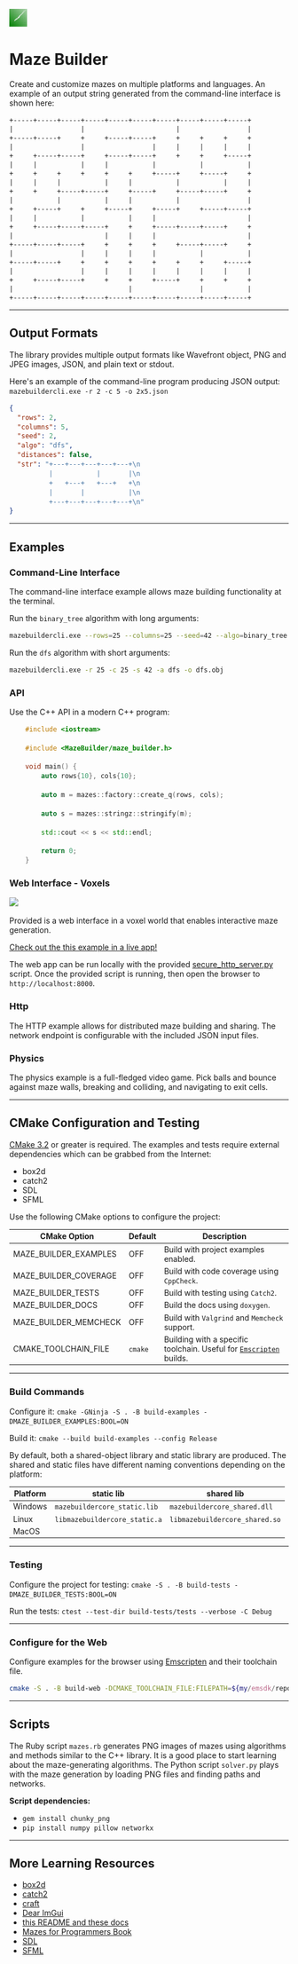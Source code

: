 ![Release screenshot](examples/Voxels/textures/maze_in_green_32x32.bmp)

# Maze Builder

Create and customize mazes on multiple platforms and languages.
An example of an output string generated from the command-line interface is shown here:

```text
+-----+-----+-----+-----+-----+-----+-----+-----+-----+-----+
|                 |                       |                 |
+-----+-----+     +     +-----+-----+     +     +     +     +
|                 |                 |     |     |     |     |
+     +-----+-----+     +-----+-----+     +     +     +-----+
|     |           |     |           |           |           |
+     +     +     +     +     +     +-----+     +-----+     +
|     |     |           |     |           |           |     |
+     +     +-----+-----+     +-----+     +-----+-----+     +
|           |           |     |           |                 |
+     +-----+     +     +-----+     +-----+     +-----+-----+
|     |           |           |     |                       |
+     +-----+-----+-----+     +     +-----+-----+-----+     +
|                       |     |     |                       |
+-----+-----+-----+     +     +     +     +-----+-----+     +
|                 |     |     |     |           |           |
+-----+-----+     +     +     +     +     +     +     +-----+
|                 |     |     |     |     |     |     |     |
+     +-----+-----+     +     +     +-----+     +     +     +
|                             |                 |           |
+-----+-----+-----+-----+-----+-----+-----+-----+-----+-----+
```

---

## Output Formats

The library provides multiple output formats like Wavefront object, PNG and JPEG images, JSON, and plain text or stdout.

Here's an example of the command-line program producing JSON output: `mazebuildercli.exe -r 2 -c 5 -o 2x5.json`

```json
{
  "rows": 2,
  "columns": 5,
  "seed": 2,
  "algo": "dfs",
  "distances": false,
  "str": "+---+---+---+---+---+\n
          |           |       |\n
          +   +---+   +---+   +\n
          |       |           |\n
          +---+---+---+---+---+\n"
}
```

---

## Examples

### Command-Line Interface

The command-line interface example allows maze building functionality at the terminal.

Run the `binary_tree` algorithm with long arguments:

```sh
mazebuildercli.exe --rows=25 --columns=25 --seed=42 --algo=binary_tree --output=bt.obj
```

Run the `dfs` algorithm with short arguments:

```sh
mazebuildercli.exe -r 25 -c 25 -s 42 -a dfs -o dfs.obj
```

### API 

Use the C++ API in a modern C++ program:

```cpp
    #include <iostream>
    
    #include <MazeBuilder/maze_builder.h>

    void main() {
        auto rows{10}, cols{10};

        auto m = mazes::factory::create_q(rows, cols);

        auto s = mazes::stringz::stringify(m);

        std::cout << s << std::endl;

        return 0;
    }
```

### Web Interface - Voxels

![](https://media1.giphy.com/media/v1.Y2lkPTc5MGI3NjExbjlnbjl6NmZ3c3hmMW05MDV1YXg1NjFuOW5ydHRlYW5xdjVvY3BsMCZlcD12MV9pbnRlcm5hbF9naWZfYnlfaWQmY3Q9Zw/iO02l5jhramJ43olgE/giphy.gif)

Provided is a web interface in a voxel world that enables interactive maze generation.

[Check out the this example in a live app!](https://jade-semifreddo-f24ef0.netlify.app/)

The web app can be run locally with the provided [secure_http_server.py](scripts/secure_http_server.py) script.
Once the provided script is running, then open the browser to `http://localhost:8000`.

### Http

The HTTP example allows for distributed maze building and sharing.
The network endpoint is configurable with the included JSON input files.

### Physics

The physics example is a full-fledged video game. Pick balls and bounce against maze walls, breaking and colliding, and navigating to exit cells.

---

## CMake Configuration and Testing

[CMake 3.2](https://cmake.org) or greater is required.
The examples and tests require external dependencies which can be grabbed from the Internet:
  - box2d
  - catch2
  - SDL
  - SFML

Use the following CMake options to configure the project:


| CMake Option | Default | Description |
|--------------|---------|------------ |
| MAZE_BUILDER_EXAMPLES | OFF | Build with project examples enabled. |
| MAZE_BUILDER_COVERAGE | OFF | Build with code coverage using `CppCheck`. |
| MAZE_BUILDER_TESTS | OFF | Build with testing using `Catch2`. |
| MAZE_BUILDER_DOCS | OFF | Build the docs using `doxygen`. |
| MAZE_BUILDER_MEMCHECK | OFF | Build with `Valgrind` and `Memcheck` support. |
| CMAKE_TOOLCHAIN_FILE | `cmake` | Building with a specific toolchain. Useful for [`Emscripten`](#cmake-web-builds) builds. |

---

### Build Commands

Configure it: `cmake -GNinja -S . -B build-examples -DMAZE_BUILDER_EXAMPLES:BOOL=ON`

Build it: `cmake --build build-examples --config Release`

By default, both a shared-object library and static library are produced.
The shared and static files have different naming conventions depending on the platform:

| Platform | static lib | shared lib |
| -------- | ---- | ---- |
| Windows | `mazebuildercore_static.lib` | `mazebuildercore_shared.dll` |
| Linux | `libmazebuildercore_static.a` | `libmazebuildercore_shared.so` |
| MacOS | | |

---

### Testing

Configure the project for testing: 
`cmake -S . -B build-tests -DMAZE_BUILDER_TESTS:BOOL=ON`

Run the tests: `ctest --test-dir build-tests/tests --verbose -C Debug`

---

### Configure for the Web

Configure examples for the browser using [Emscripten](https://emscripten.org/) and their toolchain file.

```sh
cmake -S . -B build-web -DCMAKE_TOOLCHAIN_FILE:FILEPATH=${my/emsdk/repo}/upstream/emscripten/cmake/Modules/Platform/Emscripten.cmake
```

---

## Scripts

The Ruby script `mazes.rb` generates PNG images of mazes using algorithms and methods similar to the C++ library.
It is a good place to start learning about the maze-generating algorithms.
The Python script `solver.py` plays with the maze generation by loading PNG files and finding paths and networks.

**Script dependencies:**
  - `gem install chunky_png`
  - `pip install numpy pillow networkx`

---

## More Learning Resources

 - [box2d](https://box2d.org/documentation/hello.html)
 - [catch2](https://github.com/catchorg/Catch2)
 - [craft](https://github.com/fogleman/Craft)
 - [Dear ImGui](https://github.com/ocornut/imgui)
 - [this README and these docs](https://zmertens.github.io/mazebuilder.github.io/index.html)
 - [Mazes for Programmers Book](https://www.jamisbuck.org/mazes/)
 - [SDL](https://github.com/libsdl-org/SDL)
 - [SFML](https://github.com/SFML/SFML)
